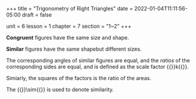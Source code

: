+++
title = "Trigonometry of Right Triangles"
date = 2022-01-04T11:11:56-05:00
draft = false

unit = 6
lesson = 1
chapter = 7
section = "1~2"
+++

**Congruent** figures have the same size and shape.

**Similar** figures have the same shapebut different sizes.

The corresponding angles of similar figures are equal, and
the *ratios* of the corresponding sides are equal, and
is defined as the scale factor {{<mi>}}k{{</mi>}}.

Simiarly, the squares of the factors is the ratio of the areas.

The {{<mi>}}\sim{{</mi>}} is used to denote similarity.
